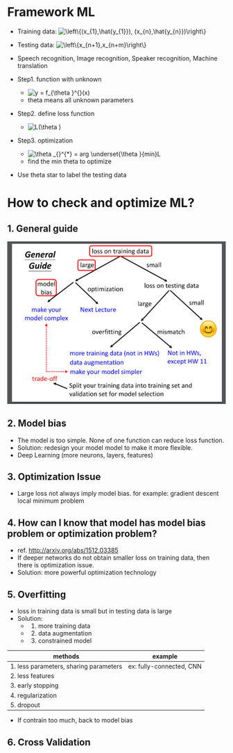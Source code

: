 # Framework ML

* Training data: <img src="https://latex.codecogs.com/svg.image?\left\{(x_{1},\hat{y_{1}}),&space;(x_{n},\hat{y_{n}})\right\}" title="\left\{(x_{1},\hat{y_{1}}), (x_{n},\hat{y_{n}})\right\}" />  
* Testing data: <img src="https://latex.codecogs.com/svg.image?\left\{x_{n&plus;1},x_{n&plus;m}\right\}" title="\left\{x_{n+1},x_{n+m}\right\}" />  
  
*  Speech recognition, Image recognition, Speaker recognition, Machine translation  

* Step1. function with unknown  
  * <img src="https://latex.codecogs.com/svg.image?y&space;=&space;f_{\theta&space;}^{}(x)" title="y = f_{\theta }^{}(x)" />  
  * theta means all unknown parameters  

* Step2. define loss function  
  * <img src="https://latex.codecogs.com/svg.image?L(\theta&space;)" title="L(\theta )" />  

* Step3. optimization  
  * <img src="https://latex.codecogs.com/svg.image?\theta&space;_{}^{*}&space;=&space;arg&space;\underset{\theta&space;}{min}L" title="\theta _{}^{*} = arg \underset{\theta }{min}L" />  
  *  find the min theta to optimize   

* Use theta star to label the testing data

# How to check and optimize ML?  

## 1. General guide
  ![Image of Yaktocat](https://github.com/ting-chih/NTU-ML2021spring/blob/main/image/general%20guide.png)  
  
  
## 2. Model bias
  * The model is too simple. None of one function can reduce loss function.  
  * Solution: redesign your model model to make it more flexible.  
  * Deep Learning (more neurons, layers, features)
  
## 3. Optimization Issue
  * Large loss not always imply model bias. for example: gradient descent local minimum problem

## 4. How can I know that model has model bias problem or optimization problem?  
  * ref. http://arxiv.org/abs/1512.03385  
  * If deeper networks do not obtain smaller loss on training data, then there is optimization issue.  
  * Solution: more powerful optimization technology  

## 5. Overfitting
  * loss in training data is small but in testing data is large  
  * Solution:  
    * 1. more training data  
    * 2. data augmentation  
    * 3. constrained model  

 | methods | example |
| ------- | ------- |
|  1. less parameters, sharing parameters |ex: fully-connected, CNN |
| 2. less features | |
| 3. early stopping ||
|4. regularization  |  |
| 5. dropout  |  |
    
  * If contrain too much, back to model bias  

## 6. Cross Validation
